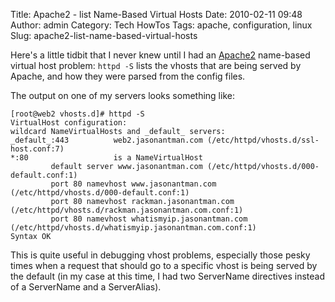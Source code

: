 Title: Apache2 - list Name-Based Virtual Hosts
Date: 2010-02-11 09:48
Author: admin
Category: Tech HowTos
Tags: apache, configuration, linux
Slug: apache2-list-name-based-virtual-hosts

Here's a little tidbit that I never knew until I had an
[Apache2](http://httpd.apache.org/) name-based virtual host problem:
`httpd -S` lists the vhosts that are being served by Apache, and how
they were parsed from the config files.

The output on one of my servers looks something like:

~~~~{.text}
[root@web2 vhosts.d]# httpd -S
VirtualHost configuration:
wildcard NameVirtualHosts and _default_ servers:
_default_:443          web2.jasonantman.com (/etc/httpd/vhosts.d/ssl-host.conf:7)
*:80                   is a NameVirtualHost
         default server www.jasonantman.com (/etc/httpd/vhosts.d/000-default.conf:1)
         port 80 namevhost www.jasonantman.com (/etc/httpd/vhosts.d/000-default.conf:1)
         port 80 namevhost rackman.jasonantman.com (/etc/httpd/vhosts.d/rackman.jasonantman.com.conf:1)
         port 80 namevhost whatismyip.jasonantman.com (/etc/httpd/vhosts.d/whatismyip.jasonantman.com.conf:1)
Syntax OK
~~~~

This is quite useful in debugging vhost problems, especially those pesky
times when a request that should go to a specific vhost is being served
by the default (in my case at this time, I had two ServerName directives
instead of a ServerName and a ServerAlias).
